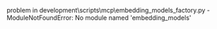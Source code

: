 problem in development\scripts\mcp\embedding_models_factory.py - ModuleNotFoundError: No module named 'embedding_models'
